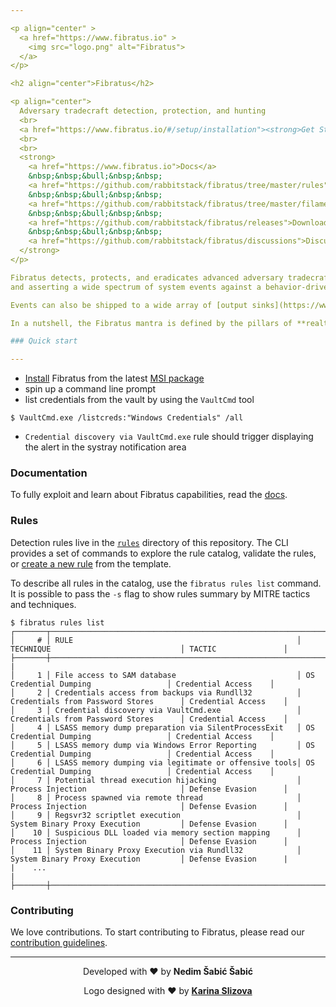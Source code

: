 ```yaml
---

<p align="center" >
  <a href="https://www.fibratus.io" >
    <img src="logo.png" alt="Fibratus">
  </a>
</p>

<h2 align="center">Fibratus</h2>

<p align="center">
  Adversary tradecraft detection, protection, and hunting
  <br>
  <a href="https://www.fibratus.io/#/setup/installation"><strong>Get Started »</strong></a>
  <br>
  <br>
  <strong>
    <a href="https://www.fibratus.io">Docs</a>
    &nbsp;&nbsp;&bull;&nbsp;&nbsp;
    <a href="https://github.com/rabbitstack/fibratus/tree/master/rules">Rules</a>
    &nbsp;&nbsp;&bull;&nbsp;&nbsp;
    <a href="https://github.com/rabbitstack/fibratus/tree/master/filaments">Filaments</a>
    &nbsp;&nbsp;&bull;&nbsp;&nbsp;
    <a href="https://github.com/rabbitstack/fibratus/releases">Download</a>
    &nbsp;&nbsp;&bull;&nbsp;&nbsp;
    <a href="https://github.com/rabbitstack/fibratus/discussions">Discussions</a>
  </strong>
</p>

Fibratus detects, protects, and eradicates advanced adversary tradecraft by scrutinizing
and asserting a wide spectrum of system events against a behavior-driven [rule engine](https://www.fibratus.io/#/filters/rules) and [YARA](https://www.fibratus.io/#/yara/introduction) memory scanner.

Events can also be shipped to a wide array of [output sinks](https://www.fibratus.io/#/outputs/introduction) or dumped to [capture](https://www.fibratus.io/#/captures/introduction) files for local inspection and forensics analysis. You can use [filaments](https://www.fibratus.io/#/filaments/introduction) to extend Fibratus with your own arsenal of tools and so leverage the power of the Python ecosystem. 

In a nutshell, the Fibratus mantra is defined by the pillars of **realtime behavior detection**, **memory scanning**, and **forensics** capabilities.

### Quick start

---
```


- [Install](https://www.fibratus.io/#/setup/installation) Fibratus from the latest [MSI package](https://github.com/rabbitstack/fibratus/releases)
- spin up a command line prompt
- list credentials from the vault by using the `VaultCmd` tool
```
$ VaultCmd.exe /listcreds:"Windows Credentials" /all
```
- `Credential discovery via VaultCmd.exe` rule should trigger displaying the alert in the systray notification area

### Documentation

To fully exploit and learn about Fibratus capabilities, read the [docs](https://www.fibratus.io).

### Rules

Detection rules live in the [`rules`](/rules) directory of this repository. The CLI provides a set of
commands to explore the rule catalog, validate the rules, or [create a new rule](https://github.com/rabbitstack/fibratus/tree/master/rules#structure) from the template.

To describe all rules in the catalog, use the `fibratus rules list` command. It is possible to pass the
`-s` flag to show rules summary by MITRE tactics and techniques.

```
$ fibratus rules list
┌───────┬────────────────────────────────────────────────────────────────────────────────────────────────────────────────
│     # │ RULE                                                  │ TECHNIQUE                             │ TACTIC               │
├───────┼────────────────────────────────────────────────────────────────────────────────────────────────────────────── |
│     1 │ File access to SAM database                           │ OS Credential Dumping                 │ Credential Access    │
│     2 │ Credentials access from backups via Rundll32          │ Credentials from Password Stores      │ Credential Access    │
│     3 │ Credential discovery via VaultCmd.exe                 │ Credentials from Password Stores      │ Credential Access    │
│     4 │ LSASS memory dump preparation via SilentProcessExit   │ OS Credential Dumping                 │ Credential Access    │
│     5 │ LSASS memory dump via Windows Error Reporting         │ OS Credential Dumping                 │ Credential Access    │
│     6 │ LSASS memory dumping via legitimate or offensive tools│ OS Credential Dumping                 │ Credential Access    │
│     7 │ Potential thread execution hijacking                  │ Process Injection                     │ Defense Evasion      │
│     8 │ Process spawned via remote thread                     │ Process Injection                     │ Defense Evasion      │
│     9 │ Regsvr32 scriptlet execution                          │ System Binary Proxy Execution         │ Defense Evasion      │
│    10 │ Suspicious DLL loaded via memory section mapping      │ Process Injection                     │ Defense Evasion      │
│    11 │ System Binary Proxy Execution via Rundll32            │ System Binary Proxy Execution         │ Defense Evasion      |
|    ...                                                                                                                       |            
├───────┼───────────────────────────────────────────────────────────────────────────────────────────────────────────────
```

### Contributing

We love contributions. To start contributing to Fibratus, please read our [contribution guidelines](https://github.com/rabbitstack/fibratus/blob/master/CONTRIBUTING.md).

---

<p align="center">
  Developed with ❤️ by <strong>Nedim Šabić Šabić</strong>
</p>
<p align="center">
  Logo designed with ❤️ by <strong><a name="logo" target="_blank" href="https://github.com/karinkasweet/">Karina Slizova</a></strong>
</p>
